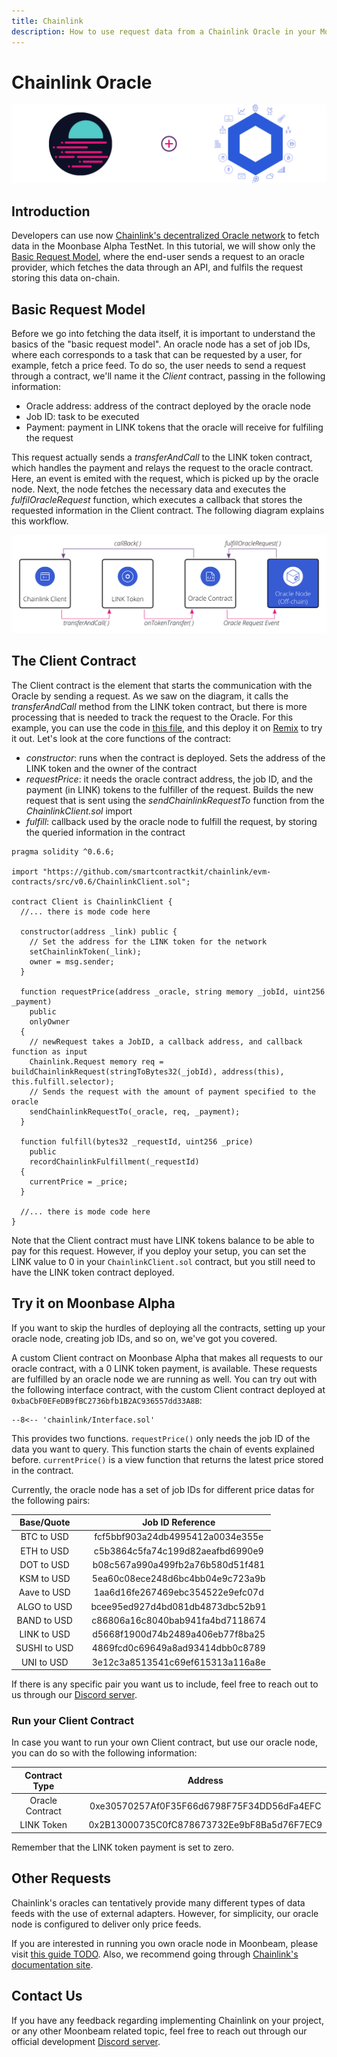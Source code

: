```yaml
---
title: Chainlink
description: How to use request data from a Chainlink Oracle in your Moonbeam Ethereum Dapp using smart contracts or javascript
---
```

# Chainlink Oracle

![Chainlink Moonbeam Banner](/images/chainlink/chainlink-diagram.png)

## Introduction

Developers can use now [Chainlink's decentralized Oracle network](https://chain.link/) to fetch data in the Moonbase Alpha TestNet. In this tutorial, we will show only the [Basic Request Model](https://docs.chain.link/docs/architecture-request-model), where the end-user sends a request to an oracle provider, which fetches the data through an API, and fulfils the request storing this data on-chain.

## Basic Request Model

Before we go into fetching the data itself, it is important to understand the basics of the "basic request model". An oracle node has a set of job IDs, where each corresponds to a task that can be requested by a user, for example, fetch a price feed. To do so, the user needs to send a request through a contract, we'll name it the _Client_ contract, passing in the following information:

 - Oracle address: address of the contract deployed by the oracle node
 - Job ID: task to be executed
 - Payment: payment in LINK tokens that the oracle will receive for fulfiling the request

This request actually sends a _transferAndCall_ to the LINK token contract, which handles the payment and relays the request to the oracle contract. Here, an event is emited with the request, which is picked up by the oracle node. Next, the node fetches the necessary data and executes the _fulfilOracleRequest_ function, which executes a callback that stores the requested information in the Client contract. The following diagram explains this workflow.

![Basic Request Diagram](/images/chainlink/chainlink-basicrequest.png)

## The Client Contract

The Client contract is the element that starts the communication with the Oracle by sending a request. As we saw on the diagram, it calls the _transferAndCall_ method from the LINK token contract, but there is more processing that is needed to track the request to the Oracle. For this example, you can use the code in [this file](/code-snippets/chainlink/Client.sol), and this deploy it on [Remix](/integrations/remix/) to try it out. Let's look at the core functions of the contract:

 - _constructor_: runs when the contract is deployed. Sets the address of the LINK token and the owner of the contract
 - _requestPrice_: it needs the oracle contract address, the job ID, and the payment (in LINK) tokens to the fulfiller of the request. Builds the new request that is sent using the _sendChainlinkRequestTo_ function from the _ChainlinkClient.sol_ import
 - _fulfill_: callback used by the oracle node to fulfill the request, by storing the queried information in the contract

```solidity
pragma solidity ^0.6.6;

import "https://github.com/smartcontractkit/chainlink/evm-contracts/src/v0.6/ChainlinkClient.sol";

contract Client is ChainlinkClient {
  //... there is mode code here
  
  constructor(address _link) public {
    // Set the address for the LINK token for the network
    setChainlinkToken(_link);
    owner = msg.sender;
  }

  function requestPrice(address _oracle, string memory _jobId, uint256 _payment) 
    public
    onlyOwner
  {
    // newRequest takes a JobID, a callback address, and callback function as input
    Chainlink.Request memory req = buildChainlinkRequest(stringToBytes32(_jobId), address(this), this.fulfill.selector);
    // Sends the request with the amount of payment specified to the oracle
    sendChainlinkRequestTo(_oracle, req, _payment);
  }

  function fulfill(bytes32 _requestId, uint256 _price)
    public
    recordChainlinkFulfillment(_requestId)
  {
    currentPrice = _price;
  }

  //... there is mode code here
}
```

Note that the Client contract must have LINK tokens balance to be able to pay for this request. However, if you deploy your setup, you can set the LINK value to 0 in your `ChainlinkClient.sol` contract, but you still need to have the LINK token contract deployed.

## Try it on Moonbase Alpha

If you want to skip the hurdles of deploying all the contracts, setting up your oracle node, creating job IDs, and so on, we've got you covered. 

A custom Client contract on Moonbase Alpha that makes all requests to our oracle contract, with a 0 LINK token payment, is available. These requests are fulfilled by an oracle node we are running as well. You can try out with the following interface contract, with the custom Client contract deployed at `0xbaCbF0EFeDB9fBC2736bfb1B2AC936557dd33A8B`:

```solidity
--8<-- 'chainlink/Interface.sol'
```

This provides two functions. `requestPrice()` only needs the job ID of the data you want to query. This function starts the chain of events explained before. `currentPrice()` is a view function that returns the latest price stored in the contract.

Currently, the oracle node has a set of job IDs for different price datas for the following pairs:

|  Base/Quote    |   |         Job ID Reference           |
|:--------------:|---|:----------------------------------:|
| BTC to USD     |   | fcf5bbf903a24db4995412a0034e355e   |
| ETH to USD     |   | c5b3864c5fa74c199d82aeafbd6990e9   |
| DOT to USD     |   | b08c567a990a499fb2a76b580d51f481   |
| KSM to USD     |   | 5ea60c08ece248d6bc4bb04e9c723a9b   |
| Aave to USD    |   | 1aa6d16fe267469ebc354522e9efc07d   |
| ALGO to USD    |   | bcee95ed927d4bd081db4873dbc52b91   |
| BAND to USD    |   | c86806a16c8040bab941fa4bd7118674   |
| LINK to USD    |   | d5668f1900d74b2489a406eb77f8ba25   |
| SUSHI to USD   |   | 4869fcd0c69649a8ad93414dbb0c8789   |
| UNI to USD     |   | 3e12c3a8513541c69ef615313a116a8e   |

If there is any specific pair you want us to include, feel free to reach out to us through our [Discord server](https://discord.com/invite/PfpUATX).

### Run your Client Contract

In case you want to run your own Client contract, but use our oracle node, you can do so with the following information:

|  Contract Type      |   |                     Address                  |
|:-------------------:|---|:--------------------------------------------:|
| Oracle Contract     |   | 0xe30570257Af0F35F66d6798F75F34DD56dFa4EFC   |
| LINK Token          |   | 0x2B13000735C0fC878673732Ee9bF8Ba5d76F7EC9   |

Remember that the LINK token payment is set to zero.


## Other Requests

Chainlink's oracles can tentatively provide many different types of data feeds with the use of external adapters. However, for simplicity, our oracle node is configured to deliver only price feeds. 

If you are interested in running you own oracle node in Moonbeam, please visit [this guide TODO](). Also, we recommend going through [Chainlink's documentation site](https://docs.chain.link/docs).

## Contact Us
If you have any feedback regarding implementing Chainlink on your project, or any other Moonbeam related topic, feel free to reach out through our official development [Discord server](https://discord.com/invite/PfpUATX).